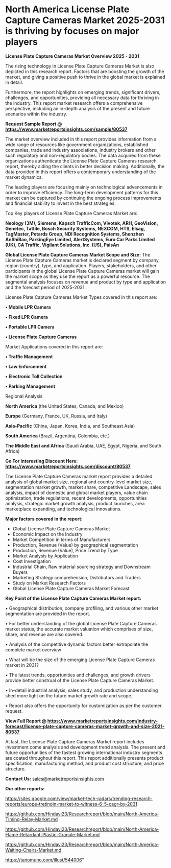 # North America License Plate Capture Cameras Market 2025-2031 is thriving by focuses on major players

<Strong> License Plate Capture Cameras Market Overview 2025 - 2031</strong>

The rising technology in License Plate Capture Cameras Market is also depicted in this research report. Factors that are boosting the growth of the market, and giving a positive push to thrive in the global market is explained in detail.

Furthermore, the report highlights on emerging trends, significant drivers, challenges, and opportunities, providing all necessary data for thriving in the industry. This report market research offers a comprehensive perspective, including an in-depth analysis of the present and future scenarios within the industry.

<strong>Request Sample Report @ <a href=https://www.marketreportsinsights.com/sample/80537>https://www.marketreportsinsights.com/sample/80537</a></strong>

The market overview included in this report provides information from a wide range of resources like government organizations, established companies, trade and industry associations, industry brokers and other such regulatory and non-regulatory bodies. The data acquired from these organizations authenticate the License Plate Capture Cameras research report, thereby aiding the clients in better decision making. Additionally, the data provided in this report offers a contemporary understanding of the market dynamics.

The leading players are focusing mainly on technological advancements in order to improve efficiency. The long-term development patterns for this market can be captured by continuing the ongoing process improvements and financial stability to invest in the best strategies.

Top Key players of License Plate Capture Cameras Market are:

<strong>Neology (3M), Siemens, Kapsch TrafficCom, Vivotek, ARH, GeoVision, Genetec, Tattile, Bosch Security Systems, NEXCOM, HTS, Elsag, TagMaster, Petards Group, NDI Recognition Systems, Shenzhen AnShiBao, ParkingEye Limited, AlertSystems, Euro Car Parks Limited (UK), CA Traffic, Vigilant Solutions, Inc. (US), PaisAn</strong>

<strong><b>Global License Plate Capture Cameras Market Scope and Size:</b></strong>
The License Plate Capture Cameras market is declared segment by company, region (country), type, and application. Players, stakeholders, and other participants in the global License Plate Capture Cameras market will gain the market scope as they use the report as a powerful resource. The segmental analysis focuses on revenue and product by type and application and the forecast period of 2025-2031.

License Plate Capture Cameras Market Types covered in this report are:

<strong>• Mobile LPR Camera

• Fixed LPR Camera

• Portable LPR Camera

• License Plate Capture Cameras</strong>

Market Applications covered in this report are:

<strong>• Traffic Management

• Law Enforcement

• Electronic Toll Collection

• Parking Management</strong> 

Regional Analysis

<strong>North America</strong> (the United States, Canada, and Mexico)

<strong>Europe</strong> (Germany, France, UK, Russia, and Italy)

<strong>Asia-Pacific</strong> (China, Japan, Korea, India, and Southeast Asia)

<strong>South America</strong> (Brazil, Argentina, Colombia, etc.)

<strong>The Middle East and Africa</strong> (Saudi Arabia, UAE, Egypt, Nigeria, and South Africa)

<strong>Go For Interesting Discount Here: <a href=https://www.marketreportsinsights.com/discount/80537>https://www.marketreportsinsights.com/discount/80537</a></strong>

The License Plate Capture Cameras market report provides a detailed analysis of global market size, regional and country-level market size, segmentation market growth, market share, competitive Landscape, sales analysis, impact of domestic and global market players, value chain optimization, trade regulations, recent developments, opportunities analysis, strategic market growth analysis, product launches, area marketplace expanding, and technological innovations.

<strong><b>Major factors covered in the report:</b></strong>
<ul>
  <li>Global License Plate Capture Cameras Market </li>
  <li>Economic Impact on the Industry</li>
  <li>Market Competition in terms of Manufacturers</li>
  <li>Production, Revenue (Value) by geographical segmentation</li>
  <li>Production, Revenue (Value), Price Trend by Type</li>
  <li>Market Analysis by Application</li>
  <li>Cost Investigation</li>
  <li>Industrial Chain, Raw material sourcing strategy and Downstream Buyers</li>
  <li>Marketing Strategy comprehension, Distributors and Traders</li>
  <li>Study on Market Research Factors</li>
  <li>Global License Plate Capture Cameras Market Forecast</li>
</ul>

<strong><b>Key Point of the License Plate Capture Cameras Market report:</b></strong>

• Geographical distribution, company profiling, and various other market segmentation are provided in the report.

• For better understanding of the global License Plate Capture Cameras market status, the accurate market valuation which comprises of size, share, and revenue are also covered.

• Analysis of the competitive dynamic factors better extrapolate the complete market overview

• What will be the size of the emerging License Plate Capture Cameras market in 2031?

• The latest trends, opportunities and challenges, and growth drivers provide better construal of the License Plate Capture Cameras Market.

• In-detail industrial analysis, sales study, and production understanding shed more light on the future market growth rate and scope.

• Report also offers the opportunity for customization as per the customer request.

<strong><b>View Full Report @ <a href=https://www.marketreportsinsights.com/industry-forecast/license-plate-capture-cameras-market-growth-and-size-2021-80537>https://www.marketreportsinsights.com/industry-forecast/license-plate-capture-cameras-market-growth-and-size-2021-80537</a></b></strong>


At last, the License Plate Capture Cameras Market report includes investment come analysis and development trend analysis. The present and future opportunities of the fastest growing international industry segments are coated throughout this report. This report additionally presents product specification, manufacturing method, and product cost structure, and price structure.

<strong>Contact Us:</strong>
sales@marketreportsinsights.com

<strong>Our other reports:</strong>

<a href=https://sites.google.com/view/market-tech-radars/trending-research-reports/europe-tretinoin-market-to-witness-6-5-cagr-by-2031>https://sites.google.com/view/market-tech-radars/trending-research-reports/europe-tretinoin-market-to-witness-6-5-cagr-by-2031</a>

<a href=https://github.com/Hindavi23/Researchreport/blob/main/North-America-Timing-Relay-Market.md>https://github.com/Hindavi23/Researchreport/blob/main/North-America-Timing-Relay-Market.md</a>

<a href=https://github.com/Hindavi23/Researchreport/blob/main/North-America-Flame-Retardant-Plastic-Granule-Market.md>https://github.com/Hindavi23/Researchreport/blob/main/North-America-Flame-Retardant-Plastic-Granule-Market.md</a>

<a href=https://github.com/Hindavi23/Researchreport/blob/main/North-America-Waiting-Chairs-Market.md>https://github.com/Hindavi23/Researchreport/blob/main/North-America-Waiting-Chairs-Market.md</a>

<a href=https://tanomuno.com/illust/544006>https://tanomuno.com/illust/544006</a>"
